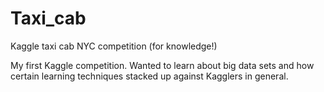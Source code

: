 # Taxi_cab
Kaggle taxi cab NYC competition (for knowledge!)

My first Kaggle competition. Wanted to learn about big data sets and how certain learning techniques stacked up against Kagglers in general.
